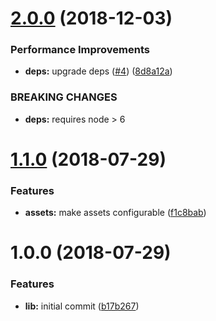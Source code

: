 # [2.0.0](https://github.com/ClearC2/c2-semantic-release/compare/v1.1.0...v2.0.0) (2018-12-03)


### Performance Improvements

* **deps:** upgrade deps ([#4](https://github.com/ClearC2/c2-semantic-release/issues/4)) ([8d8a12a](https://github.com/ClearC2/c2-semantic-release/commit/8d8a12a))


### BREAKING CHANGES

* **deps:** requires node > 6

# [1.1.0](https://github.com/ClearC2/c2-semantic-release/compare/v1.0.0...v1.1.0) (2018-07-29)


### Features

* **assets:** make assets configurable ([f1c8bab](https://github.com/ClearC2/c2-semantic-release/commit/f1c8bab))

# 1.0.0 (2018-07-29)


### Features

* **lib:** initial commit ([b17b267](https://github.com/ClearC2/c2-semantic-release/commit/b17b267))
